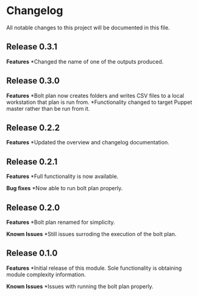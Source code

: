 # Changelog

All notable changes to this project will be documented in this file.

## Release 0.3.1

**Features**
*Changed the name of one of the outputs produced.

## Release 0.3.0

**Features**
*Bolt plan now creates folders and writes CSV files to a local workstation that plan is run from.
*Functionality changed to target Puppet master rather than be run from it.

## Release 0.2.2

**Features**
*Updated the overview and changelog documentation.



## Release 0.2.1

**Features**
*Full functionality is now available.

**Bug fixes**
*Now able to run bolt plan properly.



## Release 0.2.0

**Features**
*Bolt plan renamed for simplicity.

**Known Issues**
*Still issues surroding the execution of the bolt plan.




## Release 0.1.0

**Features**
*Initial release of this module. Sole functionality is obtaining module complexity information.
 
**Known Issues**
*Issues with running the bolt plan properly.
